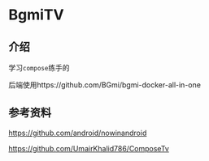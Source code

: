 # BgmiTV

## 介绍
学习`compose`练手的

后端使用https://github.com/BGmi/bgmi-docker-all-in-one

## 参考资料
https://github.com/android/nowinandroid

https://github.com/UmairKhalid786/ComposeTv
